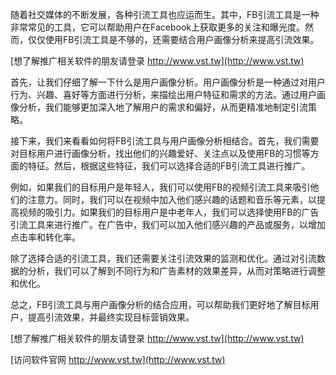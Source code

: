 随着社交媒体的不断发展，各种引流工具也应运而生。其中，FB引流工具是一种非常常见的工具，它可以帮助用户在Facebook上获取更多的关注和曝光度。然而，仅仅使用FB引流工具是不够的，还需要结合用户画像分析来提高引流效果。

[想了解推广相关软件的朋友请登录 http://www.vst.tw](http://www.vst.tw)

首先，让我们仔细了解一下什么是用户画像分析。用户画像分析是一种通过对用户行为、兴趣、喜好等方面进行分析，来描绘出用户特征和需求的方法。通过用户画像分析，我们能够更加深入地了解用户的需求和偏好，从而更精准地制定引流策略。

接下来，我们来看看如何将FB引流工具与用户画像分析相结合。首先，我们需要对目标用户进行画像分析，找出他们的兴趣爱好、关注点以及使用FB的习惯等方面的特征。然后，根据这些特征，我们可以选择合适的FB引流工具进行推广。

例如，如果我们的目标用户是年轻人，我们可以使用FB的视频引流工具来吸引他们的注意力。同时，我们可以在视频中加入他们感兴趣的话题和音乐等元素，以提高视频的吸引力。如果我们的目标用户是中老年人，我们可以选择使用FB的广告引流工具来进行推广。在广告中，我们可以加入他们感兴趣的产品或服务，以增加点击率和转化率。

除了选择合适的引流工具，我们还需要关注引流效果的监测和优化。通过对引流数据的分析，我们可以了解到不同行为和广告素材的效果差异，从而对策略进行调整和优化。

总之，FB引流工具与用户画像分析的结合应用，可以帮助我们更好地了解目标用户，提高引流效果，并最终实现目标营销效果。

[想了解推广相关软件的朋友请登录 http://www.vst.tw](http://www.vst.tw)


[访问软件官网 http://www.vst.tw](http://www.vst.tw)
